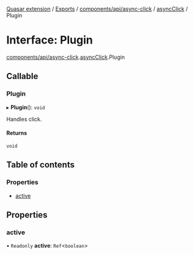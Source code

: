 [Quasar extension](../index.md) / [Exports](../modules.md) / [components/api/async-click](../modules/components_api_async_click.md) / [asyncClick](../modules/components_api_async_click.asyncClick.md) / Plugin

# Interface: Plugin

[components/api/async-click](../modules/components_api_async_click.md).[asyncClick](../modules/components_api_async_click.asyncClick.md).Plugin

## Callable

### Plugin

▸ **Plugin**(): `void`

Handles click.

#### Returns

`void`

## Table of contents

### Properties

- [active](components_api_async_click.asyncClick.Plugin.md#active)

## Properties

### active

• `Readonly` **active**: `Ref`<`boolean`\>
